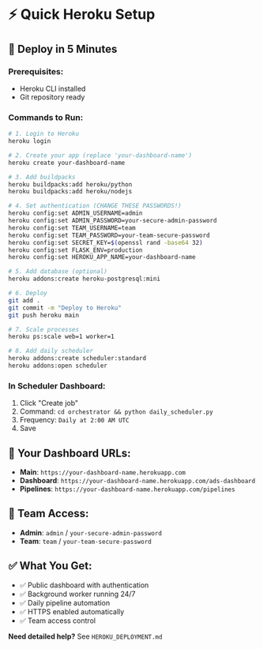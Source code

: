 # ⚡ Quick Heroku Setup

## 🚀 Deploy in 5 Minutes

### **Prerequisites:**
- Heroku CLI installed
- Git repository ready

### **Commands to Run:**

```bash
# 1. Login to Heroku
heroku login

# 2. Create your app (replace 'your-dashboard-name')
heroku create your-dashboard-name

# 3. Add buildpacks
heroku buildpacks:add heroku/python
heroku buildpacks:add heroku/nodejs

# 4. Set authentication (CHANGE THESE PASSWORDS!)
heroku config:set ADMIN_USERNAME=admin
heroku config:set ADMIN_PASSWORD=your-secure-admin-password
heroku config:set TEAM_USERNAME=team
heroku config:set TEAM_PASSWORD=your-team-secure-password
heroku config:set SECRET_KEY=$(openssl rand -base64 32)
heroku config:set FLASK_ENV=production
heroku config:set HEROKU_APP_NAME=your-dashboard-name

# 5. Add database (optional)
heroku addons:create heroku-postgresql:mini

# 6. Deploy
git add .
git commit -m "Deploy to Heroku"
git push heroku main

# 7. Scale processes
heroku ps:scale web=1 worker=1

# 8. Add daily scheduler
heroku addons:create scheduler:standard
heroku addons:open scheduler
```

### **In Scheduler Dashboard:**
1. Click "Create job"
2. Command: `cd orchestrator && python daily_scheduler.py`
3. Frequency: `Daily at 2:00 AM UTC`
4. Save

## 🎯 Your Dashboard URLs:
- **Main**: `https://your-dashboard-name.herokuapp.com`
- **Dashboard**: `https://your-dashboard-name.herokuapp.com/ads-dashboard`
- **Pipelines**: `https://your-dashboard-name.herokuapp.com/pipelines`

## 🔐 Team Access:
- **Admin**: `admin` / `your-secure-admin-password`
- **Team**: `team` / `your-team-secure-password`

## ✅ What You Get:
- ✅ Public dashboard with authentication
- ✅ Background worker running 24/7
- ✅ Daily pipeline automation
- ✅ HTTPS enabled automatically
- ✅ Team access control

**Need detailed help?** See `HEROKU_DEPLOYMENT.md` 